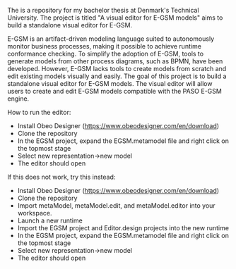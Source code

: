 The is a repository for my bachelor thesis at Denmark's Technical University.
The project is titled "A visual editor for E-GSM models" aims to build a standalone visual editor for E-GSM.

E-GSM is an artifact-driven modeling language suited to autonomously monitor business processes, making it possible to achieve runtime conformance checking. To simplify the adoption of E-GSM, tools to generate models from other process diagrams, such as BPMN, have been developed. However, E-GSM lacks tools to create models from scratch and edit existing models visually and easily. The goal of this project is to build a standalone visual editor for E-GSM models. The visual editor will allow users to create and edit E-GSM models compatible with the PASO E-GSM engine.

How to run the editor:
- Install Obeo Designer (https://www.obeodesigner.com/en/download)
- Clone the repository
- In the EGSM project, expand the EGSM.metamodel file and right click on the topmost stage
- Select new representation->new model
- The editor should open

If this does not work, try this instead:
- Install Obeo Designer (https://www.obeodesigner.com/en/download)
- Clone the repository
- Import metaModel, metaModel.edit, and metaModel.editor into your workspace.
- Launch a new runtime
- Import the EGSM project and Editor.design projects into the new runtime
- In the EGSM project, expand the EGSM.metamodel file and right click on the topmost stage
- Select new representation->new model
- The editor should open
